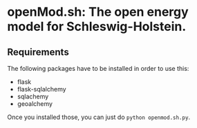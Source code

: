 # **openMod.sh**: The open energy model for Schleswig-Holstein.

## Requirements

The following packages have to be installed in order to use this:

  * flask
  * flask-sqlalchemy
  * sqlachemy
  * geoalchemy

Once you installed those, you can just do `python openmod.sh.py`.

